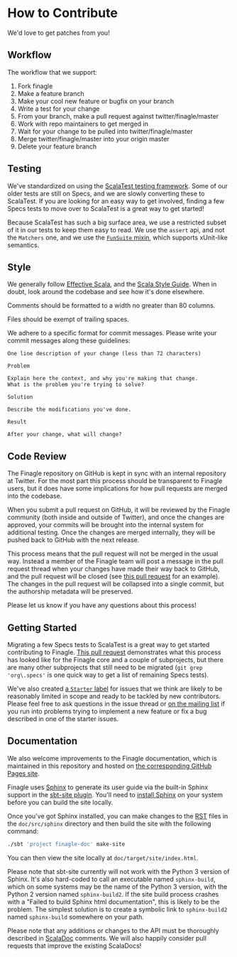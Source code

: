 # How to Contribute

We'd love to get patches from you!

## Workflow

The workflow that we support:

1.  Fork finagle
2.  Make a feature branch
3.  Make your cool new feature or bugfix on your branch
4.  Write a test for your change
5.  From your branch, make a pull request against twitter/finagle/master
6.  Work with repo maintainers to get merged in
7.  Wait for your change to be pulled into twitter/finagle/master
8.  Merge twitter/finagle/master into your origin master
9.  Delete your feature branch

## Testing

We've standardized on using the [ScalaTest testing framework][0]. Some of our
older tests are still on Specs, and we are slowly converting these to ScalaTest.
If you are looking for an easy way to get involved, finding a few Specs tests to
move over to ScalaTest is a great way to get started!

Because ScalaTest has such a big surface area, we use a restricted subset of it
in our tests to keep them easy to read.  We use the `assert` api, and not the
`Matchers` one, and we use the [`FunSuite` mixin][1], which supports xUnit-like
semantics.

## Style

We generally follow [Effective Scala][2], and the [Scala Style Guide][3].  When
in doubt, look around the codebase and see how it's done elsewhere.

Comments should be formatted to a width no greater than 80 columns.

Files should be exempt of trailing spaces.

We adhere to a specific format for commit messages. Please write your commit
messages along these guidelines:

    One line description of your change (less than 72 characters)

    Problem

    Explain here the context, and why you're making that change.
    What is the problem you're trying to solve?

    Solution

    Describe the modifications you've done.

    Result

    After your change, what will change?

## Code Review

The Finagle repository on GitHub is kept in sync with an internal repository at
Twitter. For the most part this process should be transparent to Finagle users,
but it does have some implications for how pull requests are merged into the
codebase.

When you submit a pull request on GitHub, it will be reviewed by the
Finagle community (both inside and outside of Twitter), and once the changes are
approved, your commits will be brought into the internal system for additional
testing. Once the changes are merged internally, they will be pushed back to
GitHub with the next release.

This process means that the pull request will not be merged in the usual way.
Instead a member of the Finagle team will post a message in the pull request
thread when your changes have made their way back to GitHub, and the pull
request will be closed (see [this pull request][4] for an example). The changes
in the pull request will be collapsed into a single commit, but the authorship
metadata will be preserved.

Please let us know if you have any questions about this process!

## Getting Started

Migrating a few Specs tests to ScalaTest is a great way to get started
contributing to Finagle. [This pull request][5] demonstrates what this process
has looked like for the Finagle core and a couple of subprojects, but there are
many other subprojects that still need to be migrated (`git grep 'org\.specs'`
is one quick way to get a list of remaining Specs tests).

We've also created [a `Starter` label][6] for issues that we think are likely to
be reasonably limited in scope and ready to be tackled by new contributors.
Please feel free to ask questions in the issue thread or
[on the mailing list][7] if you run into problems trying to implement a new
feature or fix a bug described in one of the starter issues.

## Documentation

We also welcome improvements to the Finagle documentation, which is maintained
in this repository and hosted on [the corresponding GitHub Pages site][8].

Finagle uses [Sphinx][9] to generate its user guide via the built-in Sphinx
support in the [sbt-site plugin][10]. You'll need to [install Sphinx][11] on
your system before you can build the site locally.

Once you've got Sphinx installed, you can make changes to the [RST][12] files in
the `doc/src/sphinx` directory and then build the site with the following
command:

``` bash
./sbt 'project finagle-doc' make-site
```

You can then view the site locally at `doc/target/site/index.html`.

Please note that sbt-site currently will not work with the Python 3 version of
Sphinx. It's also hard-coded to call an executable named `sphinx-build`, which
on some systems may be the name of the Python 3 version, with the Python 2
version named `sphinx-build2`. If the site build process crashes with a "Failed
to build Sphinx html documentation", this is likely to be the problem. The
simplest solution is to create a symbolic link to `sphinx-build2` named
`sphinx-build` somewhere on your path.

Please note that any additions or changes to the API must be thoroughly
described in [ScalaDoc][13] comments. We will also happily consider pull
requests that improve the existing ScalaDocs!

[0]: http://www.scalatest.org/
[1]: http://www.scalatest.org/getting_started_with_fun_suite
[2]: https://twitter.github.io/effectivescala/
[3]: http://docs.scala-lang.org/style/scaladoc.html
[4]: https://github.com/twitter/finagle/pull/267
[5]: https://github.com/twitter/finagle/pull/268
[6]: https://github.com/twitter/finagle/issues?direction=desc&labels=Starter&sort=created&state=open
[7]: https://groups.google.com/d/forum/finaglers
[8]: https://twitter.github.io/finagle/
[9]: http://sphinx-doc.org/
[10]: https://github.com/sbt/sbt-site
[11]: http://sphinx-doc.org/install.html
[12]: http://docutils.sourceforge.net/rst.html
[13]: http://docs.scala-lang.org/style/scaladoc.html
